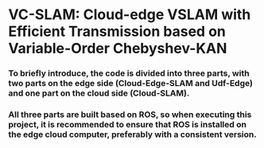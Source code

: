 # VC-SLAM: Cloud-edge VSLAM with Efficient Transmission based on Variable-Order Chebyshev-KAN
### To briefly introduce, the code is divided into three parts, with two parts on the edge side (Cloud-Edge-SLAM and Udf-Edge) and one part on the cloud side (Cloud-SLAM). 
### All three parts are built based on ROS, so when executing this project, it is recommended to ensure that ROS is installed on the edge cloud computer, preferably with a consistent version.

